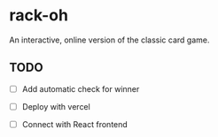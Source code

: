 # rack-oh

An interactive, online version of the classic card game.

## TODO
- [ ] Add automatic check for winner 
- [ ] Deploy with vercel
- [ ] Connect with React frontend
 